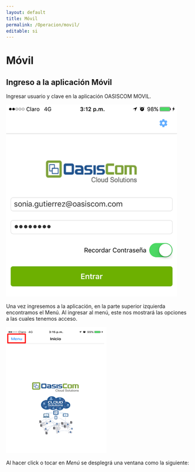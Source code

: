 ```yaml
---
layout: default
title: Móvil
permalink: /Operacion/movil/
editable: si
---
```


# Móvil

## Ingreso a la aplicación Móvil

Ingresar usuario y clave en la aplicación OASISCOM MOVIL.

![](movil.png)

Una vez ingresemos a la aplicación, en la parte superior izquierda encontramos el Menú. Al ingresar al menú, este nos mostrará las opciones a las cuales tenemos acceso.  

![](movil1.png)

Al hacer click o tocar en _Menú_ se desplegrá una ventana como la siguiente:  

